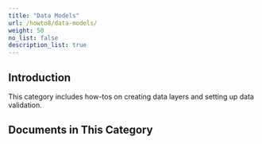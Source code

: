 ```yaml
---
title: "Data Models"
url: /howto8/data-models/
weight: 50
no_list: false
description_list: true 
---
```


## Introduction

This category includes how-tos on creating data layers and setting up data validation.

## Documents in This Category
